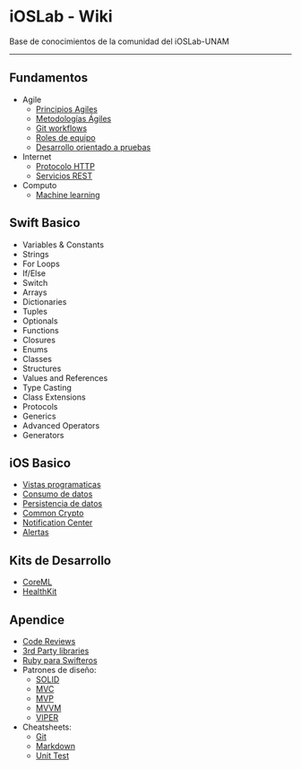 # iOSLab - Wiki

Base de conocimientos de la comunidad del iOSLab-UNAM

---

## Fundamentos
- Agile
  - [Principios Agiles](posts/agile-principles)
  - [Metodologías Ágiles](posts/agile)
  - [Git workflows](posts/gitflows)
  - [Roles de equipo](posts/team-roles)
  - [Desarrollo orientado a pruebas](posts/tdd)
- Internet
  - [Protocolo HTTP](posts/http)
  - [Servicios REST](posts/rest)
- Computo
  - [Machine learning](posts/machine-learning)

## Swift Basico

- Variables & Constants
- Strings
- For Loops
- If/Else
- Switch
- Arrays
- Dictionaries
- Tuples
- Optionals
- Functions
- Closures
- Enums
- Classes
- Structures
- Values and References
- Type Casting
- Class Extensions
- Protocols
- Generics
- Advanced Operators
- Generators

## iOS Basico

- [Vistas programaticas](posts/programmatic-views)
- [Consumo de datos](posts/data-consumption)
- [Persistencia de datos](posts/data-persistence)
- [Common Crypto](posts/common-crypto)
- [Notification Center](posts/notification-center)
- [Alertas](posts/alerts)

## Kits de Desarrollo
- [CoreML](posts/coreml)
- [HealthKit](posts/health-kit)

## Apendice

- [Code Reviews](posts/code-reviews)
- [3rd Party libraries](posts/3rd-party-libraries)
- [Ruby para Swifteros](posts/ruby-for-swifters)
- Patrones de diseño:
  - [SOLID](posts/solid)
  - [MVC](posts/mvc)
  - [MVP](posts/mvp)
  - [MVVM](posts/mvvm)
  - [VIPER](posts/viper)
- Cheatsheets:
  - [Git](posts/git-cheatsheet)
  - [Markdown](posts/markdown-cheatsheet)
  - [Unit Test](posts/unit-tests-cheatsheet)
